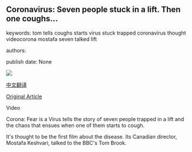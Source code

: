 ## Coronavirus: Seven people stuck in a lift. Then one coughs...

keywords: tom tells coughs starts virus stuck trapped coronavirus thought videocorona mostafa seven talked lift

authors: 

publish date: None

![](https://ichef.bbci.co.uk/news/1024/branded_news/2FD4/production/_111744221_p0894pjz.jpg)

[中文翻译](Coronavirus%3A%20Seven%20people%20stuck%20in%20a%20lift.%20Then%20one%20coughs..._zh.md)

[Original Article](https://www.bbc.com/news/world-us-canada-52232382)

Video

Corona: Fear is a Virus tells the story of seven people trapped in a lift and the chaos that ensues when one of them starts to cough.

It's thought to be the first film about the disease. Its Canadian director, Mostafa Keshvari, talked to the BBC's Tom Brook.